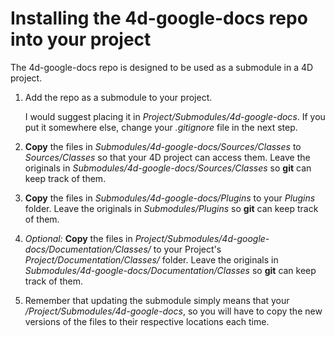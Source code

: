 # Installing the 4d-google-docs repo into your project

The 4d-google-docs repo is designed to be used as a submodule in a 4D project.

  

1. Add the repo as a submodule to your project.

	I would suggest placing it in *Project/Submodules/4d-google-docs*. If you put it somewhere else, change your *.gitignore* file in the next step.

2. **Copy** the files in *Submodules/4d-google-docs/Sources/Classes* to *Sources/Classes* so that your 4D project can access them.  Leave the originals in *Submodules/4d-google-docs/Sources/Classes* so **git** can keep track of them.

3. **Copy** the files in *Submodules/4d-google-docs/Plugins* to your *Plugins* folder.  Leave the originals in *Submodules/Plugins* so **git** can keep track of them.

4. *Optional:* **Copy** the files in *Project/Submodules/4d-google-docs/Documentation/Classes/* to your Project's *Project/Documentation/Classes/* folder.  Leave the originals in *Submodules/4d-google-docs/Documentation/Classes* so **git** can keep track of them.

5. Remember that updating the submodule simply means that your */Project/Submodules/4d-google-docs*, so you will have to copy the new versions of the files to their respective locations each time.
